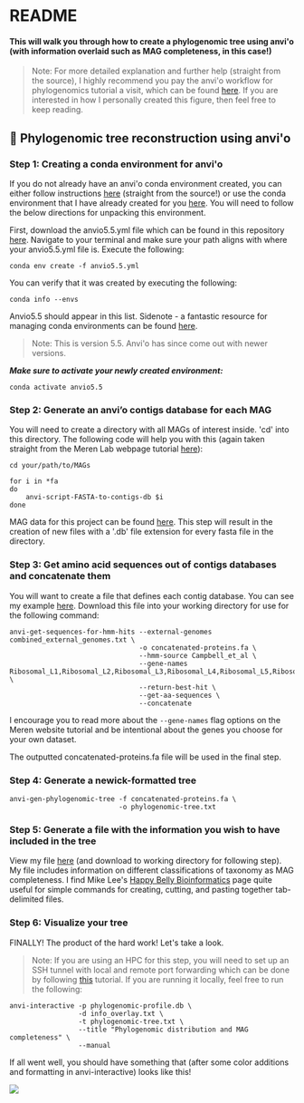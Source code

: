 # README

#### This will walk you through how to create a phylogenomic tree using anvi'o (with information overlaid such as MAG completeness, in this case!)

> Note: For more detailed explanation and further help (straight from the source), I highly recommend you pay the anvi'o workflow for phylogenomics tutorial a visit, which can be found [here](http://merenlab.org/2017/06/07/phylogenomics/). If you are interested in how I personally created this figure, then feel free to keep reading. 

## :memo: Phylogenomic tree reconstruction using anvi'o

### Step 1: Creating a conda environment for anvi'o
If you do not already have an anvi'o conda environment created, you can either follow instructions [here](http://merenlab.org/2016/06/26/installation-v2/) (straight from the source!) or use the conda environment that I have already created for you [here](https://github.com/emilieskoog/Skoog-et-al-2020/blob/master/Phylogenomic_tree_anvio/anvio5.5.yml). You will need to follow the below directions for unpacking this environment. 

First, download the anvio5.5.yml file which can be found in this repository [here](https://github.com/emilieskoog/SharkBay2020-analysis/blob/master/PhylogenomicTree/anvio5.5.yml). Navigate to your terminal and make sure your path aligns with where your anvio5.5.yml file is. Execute the following:
```
conda env create -f anvio5.5.yml
```
You can verify that it was created by executing the following:
```
conda info --envs
```
Anvio5.5 should appear in this list. Sidenote - a fantastic resource for managing conda environments can be found [here](https://docs.conda.io/projects/conda/en/latest/user-guide/tasks/manage-environments.html).

> Note: This is version 5.5. Anvi'o has since come out with newer versions.  
> 
***Make sure to activate your newly created environment:***
```
conda activate anvio5.5
```




### Step 2: Generate an anvi’o contigs database for each MAG

You will need to create a directory with all MAGs of interest inside. 'cd' into this directory. The following code will help you with this (again taken straight from the Meren Lab webpage tutorial [here](http://merenlab.org/2017/06/07/phylogenomics/)):
```
cd your/path/to/MAGs

for i in *fa
do
	anvi-script-FASTA-to-contigs-db $i
done
```

MAG data for this project can be found [here](https://zenodo.org/record/3874996#.X0apURNKjRY). This step will result in the creation of new files with a '.db' file extension for every fasta file in the directory.

### Step 3: Get amino acid sequences out of contigs databases and concatenate them 

You will want to create a file that defines each contig database. You can see my example [here](https://github.com/emilieskoog/SharkBay2020-analysis/blob/master/PhylogenomicTree/combined_external_genomes.txt). Download this file into your working directory for use for the following command: 
```
anvi-get-sequences-for-hmm-hits --external-genomes combined_external_genomes.txt \
                                -o concatenated-proteins.fa \
                                --hmm-source Campbell_et_al \
                                --gene-names Ribosomal_L1,Ribosomal_L2,Ribosomal_L3,Ribosomal_L4,Ribosomal_L5,Ribosomal_L6 \
                                --return-best-hit \
                                --get-aa-sequences \
                                --concatenate
```
I encourage you to read more about the ```--gene-names``` flag options on the Meren website tutorial and be intentional about the genes you choose for your own dataset. 

The outputted concatenated-proteins.fa file will be used in the final step.

### Step 4: Generate a newick-formatted tree

```
anvi-gen-phylogenomic-tree -f concatenated-proteins.fa \
                           -o phylogenomic-tree.txt
```

### Step 5: Generate a file with the information you wish to have included in the tree

View my file [here](https://github.com/emilieskoog/SharkBay2020-analysis/blob/master/PhylogenomicTree/info_overlay.txt) (and download to working directory for following step). My file includes information on different classifications of taxonomy as MAG completeness. I find Mike Lee's [Happy Belly Bioinformatics](https://astrobiomike.github.io/unix/six-glorious-commands) page quite useful for simple commands for creating, cutting, and pasting together tab-delimited files. 

### Step 6: Visualize your tree
FINALLY! The product of the hard work! Let's take a look.

> Note: If you are using an HPC for this step, you will need to set up an SSH tunnel with local and remote port forwarding which can be done by following [this](http://merenlab.org/2015/11/28/visualizing-from-a-server/) tutorial. If you are running it locally, feel free to run the following:

```
anvi-interactive -p phylogenomic-profile.db \
                 -d info_overlay.txt \
                 -t phylogenomic-tree.txt \
                 --title "Phylogenomic distribution and MAG completeness" \
                 --manual
```
If all went well, you should have something that (after some color additions and formatting in anvi-interactive) looks like this!


![](https://i.imgur.com/GrY3ALx.png)






